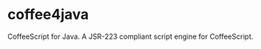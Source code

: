 coffee4java
===========

CoffeeScript for Java. A JSR-223 compliant script engine for CoffeeScript.
